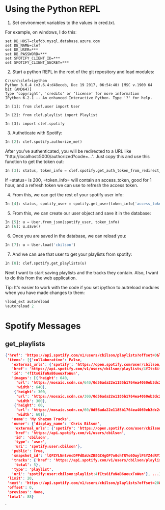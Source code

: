 # Using the Python REPL

1. Set environment variables to the values in cred.txt.

For example, on windows, I do this:
```shell
set DB_HOST=clefdb.mysql.database.azure.com
set DB_NAME=clef
set DB_USER=***
set DB_PASSWORD=***
set SPOTIFY_CLIENT_ID=***
set SPOTIFY_CLIENT_SECRET=***
```
2. Start a python REPL in the root of the git repository and load modules:
```shell
C:\src\clef>ipython
Python 3.6.4 (v3.6.4:d48eceb, Dec 19 2017, 06:54:40) [MSC v.1900 64 bit (AMD64)]
Type 'copyright', 'credits' or 'license' for more information
IPython 6.2.1 -- An enhanced Interactive Python. Type '?' for help.

In [1]: from clef.user import User

In [2]: from clef.playlist import Playlist

In [3]: import clef.spotify

```

3. Autheticate with Spotify:

``` python
In [2]: clef.spotify.authorize_me()
```

   After you've authenticated, you will be redirected to a URL like
   "http://localhost:5000/authorized?code=...". Just copy this and use
   this function to get the token out:

``` python
In [3]: status, token_info = clef.spotify.get_auth_token_from_redirect_url('<<paste in the URL from your browser>>')
```

   If =status= is 200, =token_info= will contain an access_token, good
   for 1 hour, and a refresh token we can use to refresh the access
   token. 

4. From this, we can get the rest of your spotify user info:

``` python
In [4]: status, spotify_user = spotify.get_user(token_info['access_token'])
```

5. From this, we can create our user object and save it in the
   database:

``` python
In [5]: u = User.from_json(spotify_user, token_info)
In [6]: u.save()
```

6. Once you are saved in the database, we can reload you:

``` python
In [7]: u = User.load('cbilson')
```

7. And we can use that user to get your playlists from spotify:

``` python
In [8]: clef.spotify.get_playlists(u)
```

Next I want to start saving playlists and the tracks they
contain. Also, I want to do this from the web application.

Tip: It's easier to work with the code if you set ipython to autreload
modules when you have made changes to them:

``` python
%load_ext autoreload
%autoreload 2
```

# Spotify Messages

## get_playlists

``` json
{'href': 'https://api.spotify.com/v1/users/cbilson/playlists?offset=0&limit=20',
 'items': [{'collaborative': False,
   'external_urls': {'spotify': 'https://open.spotify.com/user/cbilson/playlist/4fIts6ifuNaB6ueuxToWun'},
   'href': 'https://api.spotify.com/v1/users/cbilson/playlists/4fIts6ifuNaB6ueuxToWun',
   'id': '4fIts6ifuNaB6ueuxToWun',
   'images': [{'height': 640,
     'url': 'https://mosaic.scdn.co/640/0d56ada22e1185b1764ea4060eb3dc24addc6f736c6086f6922b9a44920310b34ef98161bd7adf78767fff2bd704862cc0b7865d2365f67a269a4cbaa77fedfc4a62a3e23f02e4dab7e926e5577566cd',
     'width': 640},
    {'height': 300,
     'url': 'https://mosaic.scdn.co/300/0d56ada22e1185b1764ea4060eb3dc24addc6f736c6086f6922b9a44920310b34ef98161bd7adf78767fff2bd704862cc0b7865d2365f67a269a4cbaa77fedfc4a62a3e23f02e4dab7e926e5577566cd',
     'width': 300},
    {'height': 60,
     'url': 'https://mosaic.scdn.co/60/0d56ada22e1185b1764ea4060eb3dc24addc6f736c6086f6922b9a44920310b34ef98161bd7adf78767fff2bd704862cc0b7865d2365f67a269a4cbaa77fedfc4a62a3e23f02e4dab7e926e5577566cd',
     'width': 60}],
   'name': 'My Shazam Tracks',
   'owner': {'display_name': 'Chris Bilson',
    'external_urls': {'spotify': 'https://open.spotify.com/user/cbilson'},
    'href': 'https://api.spotify.com/v1/users/cbilson',
    'id': 'cbilson',
    'type': 'user',
    'uri': 'spotify:user:cbilson'},
   'public': True,
   'snapshot_id': 'lQPZYLNntvmcDPPdDaUxZB8GC4gOP7o0chTRYo6OuylPSYZ4dRY1cdYUHjo/DiBv',
   'tracks': {'href': 'https://api.spotify.com/v1/users/cbilson/playlists/4fIts6ifuNaB6ueuxToWun/tracks',
    'total': 5},
   'type': 'playlist',
   'uri': 'spotify:user:cbilson:playlist:4fIts6ifuNaB6ueuxToWun'}, ...],
 'limit': 20,
 'next': 'https://api.spotify.com/v1/users/cbilson/playlists?offset=20&limit=20',
 'offset': 0,
 'previous': None,
 'total': 88}
```

`
